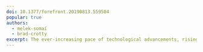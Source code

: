 ```yaml
---
doi: 10.1377/forefront.20190813.559504
popular: true
authors:
  - melek-somai
  - brad-crotty
excerpt: The ever-increasing pace of technological advancements, rising costs, and new entrants into the health care marketplace are part of the challenge health care incumbents face today. With no alternative but to adapt, health care organizations must find effective methods to embrace innovation, which we define as the delivery of new patient and clinician value. Embedding and accelerating innovation in health care, however, has proven to be difficult. In health care, most current processes of governance, business planning, and information technology implementation are designed to minimize risk to organizations and are often inflexible to adapt quickly to new technological changes, netting incremental changes that fail to deliver much needed transformation.
---
```

